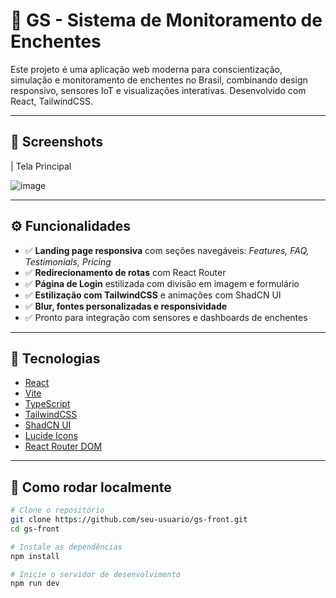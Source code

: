# 🌊 GS - Sistema de Monitoramento de Enchentes

Este projeto é uma aplicação web moderna para conscientização, simulação e monitoramento de enchentes no Brasil, combinando design responsivo, sensores IoT e visualizações interativas. Desenvolvido com React, TailwindCSS.

---


## 📸 Screenshots

| Tela Principal                      

![image](https://github.com/user-attachments/assets/ba56515d-f2c6-4416-8ba9-b479e6d4a71f)



---

## ⚙️ Funcionalidades

- ✅ **Landing page responsiva** com seções navegáveis: *Features, FAQ, Testimonials, Pricing*
- ✅ **Redirecionamento de rotas** com React Router
- ✅ **Página de Login** estilizada com divisão em imagem e formulário
- ✅ **Estilização com TailwindCSS** e animações com ShadCN UI
- ✅ **Blur, fontes personalizadas e responsividade**
- ✅ Pronto para integração com sensores e dashboards de enchentes

---

## 🧱 Tecnologias

- [React](https://reactjs.org/)
- [Vite](https://vitejs.dev/)
- [TypeScript](https://www.typescriptlang.org/)
- [TailwindCSS](https://tailwindcss.com/)
- [ShadCN UI](https://ui.shadcn.dev/)
- [Lucide Icons](https://lucide.dev/)
- [React Router DOM](https://reactrouter.com/)

---

## 🚀 Como rodar localmente

```bash
# Clone o repositório
git clone https://github.com/seu-usuario/gs-front.git
cd gs-front

# Instale as dependências
npm install

# Inicie o servidor de desenvolvimento
npm run dev
